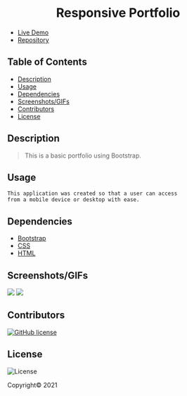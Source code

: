 <div align="center">

# Responsive Portfolio

</div>

- [Live Demo](https://lbarnes86.github.io/ResponsivePortfolio/)
- [Repository](https://github.com/lbarnes86/ResponsivePortfolio)

## Table of Contents

- [Description](#description)
- [Usage](#usage)
- [Dependencies](#dependencies)
- [Screenshots/GIFs](#screenshots/gifs)
- [Contributors](#contributors)
- [License](#license)

## Description

>This is a basic portfolio using Bootstrap. 

## Usage

```
This application was created so that a user can access 
from a mobile device or desktop with ease.

```

## Dependencies

- [Bootstrap](https://getbootstrap.com/) 
- [CSS](https://www.w3schools.com/css/css_intro.asp) 
- [HTML](https://html.com/) 

## Screenshots/GIFs

<img src="https://user-images.githubusercontent.com/70309736/99179929-8f651780-26e7-11eb-93ce-b3a4c9638275.png">


<img src="https://user-images.githubusercontent.com/70309736/119248374-5b672500-bb56-11eb-850a-10c93358f7a6.png">


## Contributors

[![GitHub license](https://img.shields.io/badge/Made%20by-Lloyd%20Barnes-ab8c9b?style=flat&logo=github)](https://github.com/lbarnes86)

## License

![License](https://img.shields.io/badge/license-ISC-green")

Copyright© 2021 